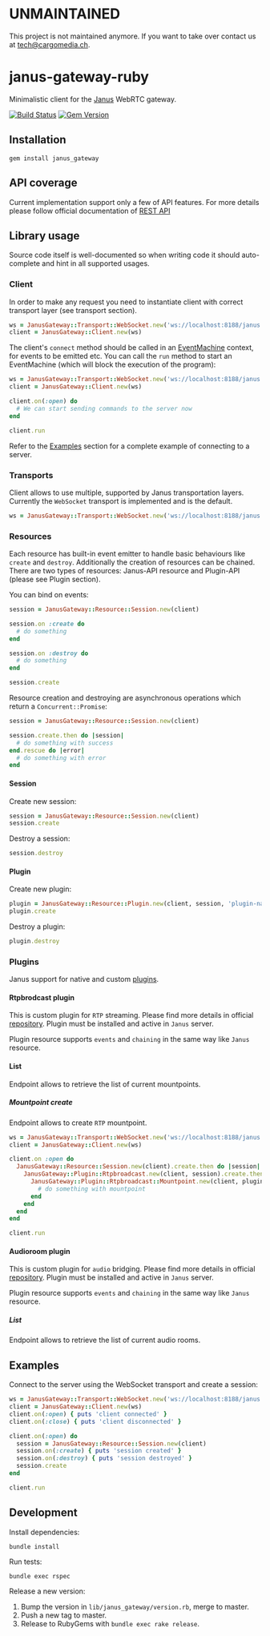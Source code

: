 UNMAINTAINED
============
This project is not maintained anymore.
If you want to take over contact us at tech@cargomedia.ch.

janus-gateway-ruby
==================
Minimalistic client for the [Janus](https://github.com/meetecho/janus-gateway) WebRTC gateway.

[![Build Status](https://img.shields.io/travis/cargomedia/janus-gateway-ruby/master.svg)](https://travis-ci.org/cargomedia/janus-gateway-ruby)
[![Gem Version](https://img.shields.io/gem/v/janus_gateway.svg)](https://rubygems.org/gems/janus_gateway)

Installation
------------
```
gem install janus_gateway
```

API coverage
------------
Current implementation support only a few of API features. For more details please follow official documentation of [REST API](https://janus.conf.meetecho.com/docs/rest.html)

Library usage
-------------

Source code itself is well-documented so when writing code it should auto-complete and hint in all supported usages.

### Client
In order to make any request you need to instantiate client with correct transport layer (see transport section).

```ruby
ws = JanusGateway::Transport::WebSocket.new('ws://localhost:8188/janus')
client = JanusGateway::Client.new(ws)
```

The client's `connect` method should be called in an [EventMachine](https://github.com/eventmachine/eventmachine) context, for events to be emitted etc.
You can call the `run` method to start an EventMachine (which will block the execution of the program):
```ruby
ws = JanusGateway::Transport::WebSocket.new('ws://localhost:8188/janus')
client = JanusGateway::Client.new(ws)

client.on(:open) do
  # We can start sending commands to the server now
end

client.run
```

Refer to the [Examples](#examples) section for a complete example of connecting to a server.

### Transports
Client allows to use multiple, supported by Janus transportation layers. Currently the `WebSocket` transport is implemented and is the default.

```ruby
ws = JanusGateway::Transport::WebSocket.new('ws://localhost:8188/janus')
```

### Resources
Each resource has built-in event emitter to handle basic behaviours like `create` and `destroy`. Additionally the creation of resources can be chained.
There are two types of resources: Janus-API resource and Plugin-API (please see Plugin section).

You can bind on events:
```ruby
session = JanusGateway::Resource::Session.new(client)

session.on :create do
  # do something
end

session.on :destroy do
  # do something
end

session.create
```

Resource creation and destroying are asynchronous operations which return a `Concurrent::Promise`:
```ruby
session = JanusGateway::Resource::Session.new(client)

session.create.then do |session|
  # do something with success
end.rescue do |error|
  # do something with error
end
```

#### Session
Create new session:
```ruby
session = JanusGateway::Resource::Session.new(client)
session.create
```

Destroy a session:
```ruby
session.destroy
```

#### Plugin
Create new plugin:
```ruby
plugin = JanusGateway::Resource::Plugin.new(client, session, 'plugin-name')
plugin.create
```

Destroy a plugin:
```ruby
plugin.destroy
```

### Plugins
Janus support for native and custom [plugins](https://janus.conf.meetecho.com/docs/group__plugins.html).

#### Rtpbrodcast plugin
This is custom plugin for `RTP` streaming. Please find more details in official [repository](https://github.com/cargomedia/janus-gateway-rtpbroadcast).
Plugin must be installed and active in `Janus` server.

Plugin resource supports `events` and `chaining` in the same way like `Janus` resource.

#### List
Endpoint allows to retrieve the list of current mountpoints.

##### Mountpoint create
Endpoint allows to create `RTP` mountpoint.

```ruby
ws = JanusGateway::Transport::WebSocket.new('ws://localhost:8188/janus')
client = JanusGateway::Client.new(ws)

client.on :open do
  JanusGateway::Resource::Session.new(client).create.then do |session|
    JanusGateway::Plugin::Rtpbroadcast.new(client, session).create.then do |plugin|
      JanusGateway::Plugin::Rtpbroadcast::Mountpoint.new(client, plugin, 'test-mountpoint').create.then do |mountpoint|
        # do something with mountpoint
      end
    end
  end
end

client.run
```

#### Audioroom plugin
This is custom plugin for `audio` bridging. Please find more details in official [repository](https://github.com/cargomedia/janus-gateway-audioroom).
Plugin must be installed and active in `Janus` server.

Plugin resource supports `events` and `chaining` in the same way like `Janus` resource.

##### List
Endpoint allows to retrieve the list of current audio rooms.

Examples
--------

Connect to the server using the WebSocket transport and create a session:
```ruby
ws = JanusGateway::Transport::WebSocket.new('ws://localhost:8188/janus')
client = JanusGateway::Client.new(ws)
client.on(:open) { puts 'client connected' }
client.on(:close) { puts 'client disconnected' }

client.on(:open) do
  session = JanusGateway::Resource::Session.new(client)
  session.on(:create) { puts 'session created' }
  session.on(:destroy) { puts 'session destroyed' }
  session.create
end

client.run
```

Development
-----------

Install dependencies:
```
bundle install
```

Run tests:
```
bundle exec rspec
```

Release a new version:

1. Bump the version in `lib/janus_gateway/version.rb`, merge to master.
2. Push a new tag to master.
3. Release to RubyGems with `bundle exec rake release`.
